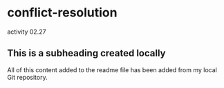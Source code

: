 # conflict-resolution
activity 02.27

## This is a subheading created locally

All of this content added to the readme file has been added from my local Git repository.